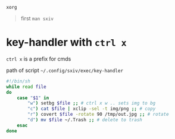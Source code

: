 `xorg`
> first `man sxiv`

# key-handler with `ctrl x`
`ctrl x` is a prefix for cmds

path of script `~/.config/sxiv/exec/key-handler`

```bash
#!/bin/sh
while read file
do
	case "$1" in
		"w") setbg $file ;; # ctrl x w .. sets img to bg
		"c") cat $file | xclip -sel -t img/png ;; # copy
		"r") covert $file -rotate 90 /tmp/out.jpg ;; # rotate
		"d") mv $file ~/.Trash ;; # delete to trash
	esac
done
```